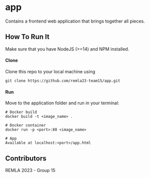 # app
Contains a frontend web application that brings together all pieces.

## How To Run It

Make sure that you have NodeJS (>=14) and NPM installed.

#### Clone

Clone this repo to your local machine using
```
git clone https://github.com/remla23-team15/app.git
```

#### Run
Move to  the application folder and run in your terminal:
```
# Docker build
docker build -t <image_name> .

# Docker container
docker run -p <port>:80 <image_name>

# App
Available at localhost:<port>/app.html
```

## Contributors

REMLA 2023 - Group 15
